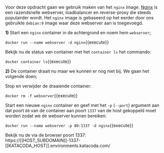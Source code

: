 Voor deze opdracht gaan we gebruik maken van het `nginx` image. [Nginx](https://www.nginx.com/) is een razendsnelle webserver, loadbalancer en reverse-proxy die steeds populairder wordt. Het `nginx` image is gebaseerd op het eerder door ons gebruikte `debian:9` image waar deze webserver aan is toegevoegd.

**1)** Start een `nginx` container in de achtergrond en noem hem `webserver`;

`docker run --name webserver -d nginx`{{execute}}

Bekijk nu de status van container met het `container ls` het commando:

`docker container ls`{{execute}}

**2)** De container draait nu maar we kunnen er nog niet bij. We gaan het volgende doen;

Stop en verwijder de draaiende container:

`docker rm -f webserver`{{execute}}

Start een nieuwe `nginx` container en geef met het `-p` (`--port`) argument aan dat poort `80` van de container aan poort `1337` van de host gekoppeld moet worden zodat we de webserver kunnen bereiken:

`docker run --name webserver -p 80:1337 -d nginx`{{execute}}

Bekijk nu de via de browser poort 1337: https://[[HOST_SUBDOMAIN]]-1337-[[KATACODA_HOST]].environments.katacoda.com/

